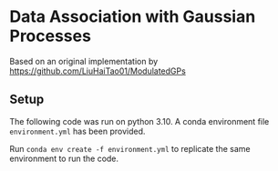 # Data Association with Gaussian Processes

Based on an original implementation by https://github.com/LiuHaiTao01/ModulatedGPs

## Setup 

The following code was run on python 3.10.
A conda environment file `environment.yml` has been provided.

Run `conda env create -f environment.yml` to replicate the same environment to run the code.
